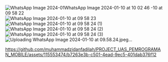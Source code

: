 
![WhatsApp Image 2024-01![WhatsApp Image 2024-01-10 at 10 02 46](https://github.com/muhammadzidanfadilah/PROJECT_UAS_PEMROGRAMAN_MOBILE/assets/115553474/68ecabbe-b51d-4721-ba2b-5c45b28cfbc5)
-10 at 09 58 22](https://github.com/muhammadzidanfadilah/PROJECT_UAS_PEMROGRAMAN_MOBILE/assets/115553474/9787f6d3-0259-474a-b929-cefa92bdddea)
![WhatsApp Image 2024-01-10 at 09 58 23](https://github.com/muhammadzidanfadilah/PROJECT_UAS_PEMROGRAMAN_MOBILE/assets/115553474/13ffa64f-1952-4023-90a9-0f2c25dcf163)
![WhatsApp Image 2024-01-10 at 09 58 24 (1)](https://github.com/muhammadzidanfadilah/PROJECT_UAS_PEMROGRAMAN_MOBILE/assets/115553474/fc4af62c-a8fb-410b-8930-37a6bdd0b9f1)
![WhatsApp Image 2024-01-10 at 09 58 24 (2)](https://github.com/muhammadzidanfadilah/PROJECT_UAS_PEMROGRAMAN_MOBILE/assets/115553474/cf8bb6c5-430a-4565-a005-799119e1c20b)
![WhatsApp Image 2024-01-10 at 09 58 24 (3)](https://github.com/muhammadzidanfadilah/PROJECT_UAS_PEMROGRAMAN_MOBILE/assets/115553474/e0084fbb-2a00-4dfe-8b44-3f21ab284f70)
![Uploading WhatsApp Image 2024-01-10 at 09.58.24.jpeg…]()



https://github.com/muhammadzidanfadilah/PROJECT_UAS_PEMROGRAMAN_MOBILE/assets/115553474/b7263e3b-c501-4ead-9ec5-401dab376f12

